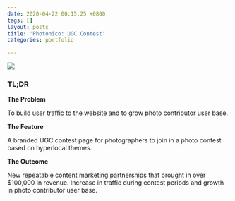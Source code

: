 ```yaml
---
date: 2020-04-22 00:15:25 +0800
tags: []
layout: posts
title: 'Photonico: UGC Contest'
categories: portfolio

---
```

![](/uploads/photonico-contest.gif)

### TL;DR

**The Problem**

To build user traffic to the website and to grow photo contributor user base.

**The Feature**

A branded UGC contest page for photographers to join in a photo contest based on hyperlocal themes.

**The Outcome**

New repeatable content marketing partnerships that brought in over $100,000 in revenue. Increase in traffic during contest periods and growth in photo contributor user base.
